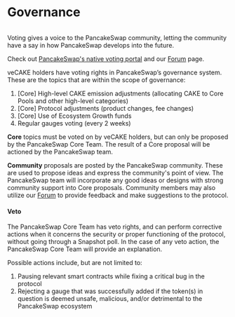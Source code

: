 # Governance

<figure><img src="../../.gitbook/assets/image (7).png" alt=""><figcaption></figcaption></figure>

Voting gives a voice to the PancakeSwap community, letting the community have a say in how PancakeSwap develops into the future.

Check out [PancakeSwap's native voting portal](https://pancakeswap.finance/voting) and our [Forum](https://forum.pancakeswap.finance/) page.

veCAKE holders have voting rights in PancakeSwap’s governance system. These are the topics that are within the scope of governance:

1. \[Core] High-level CAKE emission adjustments (allocating CAKE to Core Pools and other high-level categories)
2. \[Core] Protocol adjustments (product changes, fee changes)
3. \[Core] Use of Ecosystem Growth funds
4. Regular gauges voting (every 2 weeks)

**Core** topics must be voted on by veCAKE holders, but can only be proposed by the PancakeSwap Core Team. The result of a Core proposal will be actioned by the PancakeSwap team.

**Community** proposals are posted by the PancakeSwap community. These are used to propose ideas and express the community's point of view. The PancakeSwap team will incorporate any good ideas or designs with strong community support into Core proposals. Community members may also utilize our [Forum](https://forum.pancakeswap.finance/) to provide feedback and make suggestions to the protocol.

#### Veto

The PancakeSwap Core Team has veto rights, and can perform corrective actions when it concerns the security or proper functioning of the protocol, without going through a Snapshot poll. In the case of any veto action, the PancakeSwap Core Team will provide an explanation.

Possible actions include, but are not limited to:

1. Pausing relevant smart contracts while fixing a critical bug in the protocol
2. Rejecting a gauge that was successfully added if the token(s) in question is deemed unsafe, malicious, and/or detrimental to the PancakeSwap ecosystem
